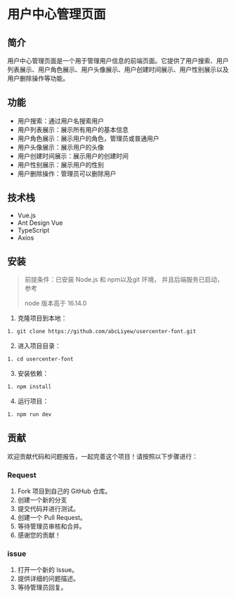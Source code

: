 # 用户中心管理页面

## 简介

用户中心管理页面是一个用于管理用户信息的前端页面。它提供了用户搜索、用户列表展示、用户角色展示、用户头像展示、用户创建时间展示、用户性别展示以及用户删除操作等功能。

## 功能

- 用户搜索：通过用户名搜索用户
- 用户列表展示：展示所有用户的基本信息
- 用户角色展示：展示用户的角色，管理员或普通用户
- 用户头像展示：展示用户的头像
- 用户创建时间展示：展示用户的创建时间
- 用户性别展示：展示用户的性别
- 用户删除操作：管理员可以删除用户

## 技术栈

- Vue.js
- Ant Design Vue
- TypeScript
- Axios

## 安装
> 前提条件：已安装 Node.js 和 npm以及git 环境，
> 并且后端服务已启动，参考
>
> [此处]:  "https://github.com/abcLiyew/usercenter"	"用户中心"
>
> node 版本高于 16.14.0
1. 克隆项目到本地：
```bash
1. git clone https://github.com/abcLiyew/usercenter-font.git
```
2. 进入项目目录：
```bash
1. cd usercenter-font
```
3. 安装依赖：
```bash
1. npm install
```
4. 运行项目：
```bash
1. npm run dev
```
## 贡献
欢迎贡献代码和问题报告，一起完善这个项目！请按照以下步骤进行：
### Request
1. Fork 项目到自己的 GitHub 仓库。
2. 创建一个新的分支
3. 提交代码并进行测试。
4. 创建一个 Pull Request。
5. 等待管理员审核和合并。
6. 感谢您的贡献！

### issue
1. 打开一个新的 Issue。
2. 提供详细的问题描述。
3. 等待管理员回复。

